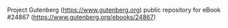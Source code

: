 Project Gutenberg (https://www.gutenberg.org) public repository for eBook #24867 (https://www.gutenberg.org/ebooks/24867)

